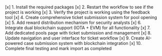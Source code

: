 [x] 1. Install the required packages
[x] 2. Restart the workflow to see if the project is working
[x] 3. Verify the project is working using the feedback tool
[x] 4. Create comprehensive ticket submission system for pool opening
[x] 5. Add reward distribution mechanism for security analysts
[x] 6. Integrate dual blockchain support (IOTA + EVM) for all functionality
[x] 7. Add dedicated pools page with ticket submission and management
[x] 8. Update navigation and user interface for ticket workflow
[x] 9. Create AI-powered case submission system with blockchain integration
[x] 10. Complete final testing and mark import as completed